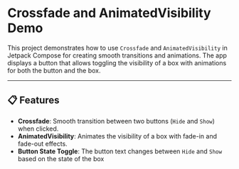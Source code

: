 # Crossfade and AnimatedVisibility Demo

This project demonstrates how to use `Crossfade` and `AnimatedVisibility` in Jetpack Compose for creating smooth transitions and animations. The app displays a button that allows toggling the visibility of a box with animations for both the button and the box.

---

## 📋 Features

- **Crossfade**: Smooth transition between two buttons (`Hide` and `Show`) when clicked.
- **AnimatedVisibility**: Animates the visibility of a box with fade-in and fade-out effects.
- **Button State Toggle**: The button text changes between `Hide` and `Show` based on the state of the box
